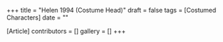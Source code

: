 +++
title = "Helen 1994 (Costume Head)"
draft = false
tags = [Costumed Characters]
date = ""

[Article]
contributors = []
gallery = []
+++